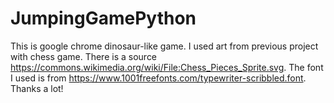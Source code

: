 # JumpingGamePython
This is google chrome dinosaur-like game. I used art from previous project with chess game. There is a source https://commons.wikimedia.org/wiki/File:Chess_Pieces_Sprite.svg. The font I used is from https://www.1001freefonts.com/typewriter-scribbled.font. Thanks a lot!
